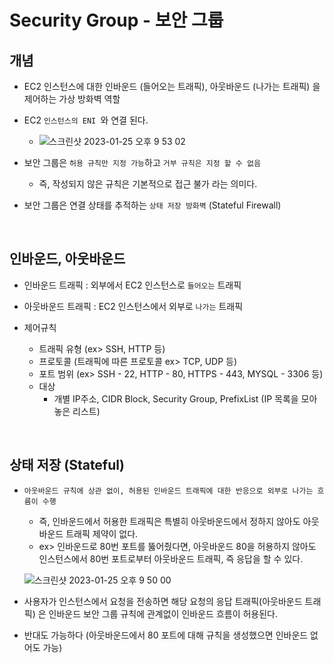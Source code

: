 # Security Group - 보안 그룹

## 개념

- EC2 인스턴스에 대한 인바운드 (들어오는 트래픽), 아웃바운드 (나가는 트래픽) 을 제어하는 가상 방화벽 역할

- EC2 `인스턴스의 ENI `와 연결 된다.
    - ![스크린샷 2023-01-25 오후 9 53 02](https://user-images.githubusercontent.com/74750901/214570725-9f2291bc-d33d-416b-acf1-1365ddfcc20c.png)


- 보안 그룹은 `허용 규칙만 지정 가능`하고 `거부 규칙은 지정 할 수 없음`
    - 즉, 작성되지 않은 규칙은 기본적으로 접근 불가 라는 의미다.

- 보안 그룹은 연결 상태를 추적하는 `상태 저장 방화벽` (Stateful Firewall)

 <br>

 ## 인바운드, 아웃바운드

 - 인바운드 트래픽 : 외부에서 EC2 인스턴스로 `들어오는` 트래픽

 - 아웃바운드 트래픽 : EC2 인스턴스에서 외부로 `나가는` 트래픽

 - 제어규칙
    - 트래픽 유형 (ex> SSH, HTTP 등)
    - 프로토콜 (트래픽에 따른 프로토콜 ex> TCP, UDP 등)
    - 포트 범위 (ex> SSH - 22, HTTP - 80, HTTPS - 443, MYSQL - 3306 등)
    - 대상
        - 개별 IP주소, CIDR Block, Security Group, PrefixList (IP 목록을 모아놓은 리스트)

<br>

## 상태 저장 (Stateful)

- `아웃바운드 규칙에 상관 없이, 허용된 인바운드 트래픽에 대한 반응으로 외부로 나가는 흐름이 수행`

    - 즉, 인바운드에서 허용한 트래픽은 특별히 아웃바운드에서 정하지 않아도 아웃바운드 트래픽 제약이 없다.
    - ex> 인바운드로 80번 포트를 뚫어줬다면, 아웃바운드 80을 허용하지 않아도 인스턴스에서 80번 포트로부터 아웃바운드 트래픽, 즉 응답을 할 수 있다. 
    
    ![스크린샷 2023-01-25 오후 9 50 00](https://user-images.githubusercontent.com/74750901/214570805-f606dfd4-83b2-44e7-a186-1682864629e0.png)


- 사용자가 인스턴스에서 요청을 전송하면 해당 요청의 응답 트래픽(아웃바운드 트래픽) 은 인바운드 보안 그룹 규칙에 관계없이 인바운드 흐름이 허용된다. 

- 반대도 가능하다 (아웃바운드에서 80 포트에 대해 규칙을 생성했으면 인바운드 없어도 가능)

